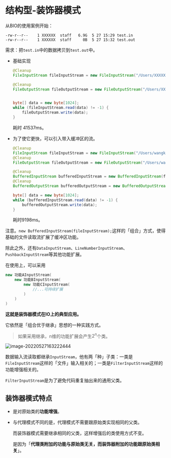 # 结构型-装饰器模式

从BIO的使用案例开始：

```she
-rw-r--r--    1 XXXXXX  staff   6.9G  5 27 15:29 test.in
-rw-r--r--    1 XXXXXX  staff     0B  5 27 15:32 test.out
```

需求：把`test.in`中的数据拷贝到`test.out`中。

- 基础实现

  ```java
  @Cleanup
  FileInputStream fileInputStream = new FileInputStream("/Users/XXXXXX/test.in");
  
  @Cleanup
  FileOutputStream fileOutputStream = new FileOutputStream("/Users/XXXXXX/test.out");
  
  
  byte[] data = new byte[1024];
  while (fileInputStream.read(data) != -1) {
      fileOutputStream.write(data);
  }
  ```

  耗时 41537ms。

- 为了使它更快，可以引入带入缓冲区的流。

  ```java
  @Cleanup
  FileInputStream fileInputStream = new FileInputStream("/Users/wangke/test.in");
  @Cleanup
  FileOutputStream fileOutputStream = new FileOutputStream("/Users/wangke/test.out");
  
  @Cleanup
  BufferedInputStream bufferedInputStream = new BufferedInputStream(fileInputStream);
  @Cleanup
  BufferedOutputStream bufferedOutputStream = new BufferedOutputStream(fileOutputStream);
  
  byte[] data = new byte[1024];
  while (bufferedInputStream.read(data) != -1) {
      bufferedOutputStream.write(data);
  }
  ```

  耗时9198ms。

注意。`new BufferedInputStream(fileInputStream);`这样的「组合」方式，使得基础的文件读取流扩展了缓冲区功能。

除此之外，还有`DataInputStream`、`LineNumberInputStream`、`PushbackInputStream`等其他功能扩展。

在使用上，可以采用

```java
new 功能AInputStream(
    new 功能BInputStream(
        new 功能CInputStream(
            //...可持续扩展
        )
    )
)
```

**这就是装饰器模式在IO上的典型应用。**

它依然是「组合优于继承」思想的一种实践方式。

> 如果采用继承，n维的功能扩展会产生$2^n$个类。

![image-20220527163222444](https://wangigor-typora-images.oss-cn-chengdu.aliyuncs.com/image-20220527163222444.png)

数据输入流读取都继承`InputStream`，他有两「种」子类：一类是`FileInputStream`这样的「文件」输入相关的；一类是`FilterInputStream`这样的功能增强相关的。

`FilterInputStream`是为了避免代码重复抽出来的通用父类。

## 装饰器模式特点

- 是对原始类的**功能增强**。

- 与代理模式不同的是，代理模式不需要跟原始类实现相同的父类。

  而装饰器模式需要继承相同的父类，这样增强后的类使用方式不变。

  是因为「**代理类附加的功能与原始类无关，而装饰器附加的功能跟原始类相关**」。
